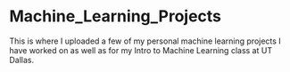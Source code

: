# Machine_Learning_Projects
This is where I uploaded a few of my personal machine learning projects I have worked on as well as for my Intro to Machine Learning class at UT Dallas. 
